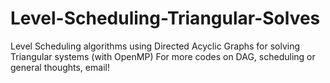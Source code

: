 # Level-Scheduling-Triangular-Solves
Level Scheduling algorithms using Directed Acyclic Graphs for solving Triangular systems (with OpenMP)
For more codes on DAG, scheduling or general thoughts, email!
